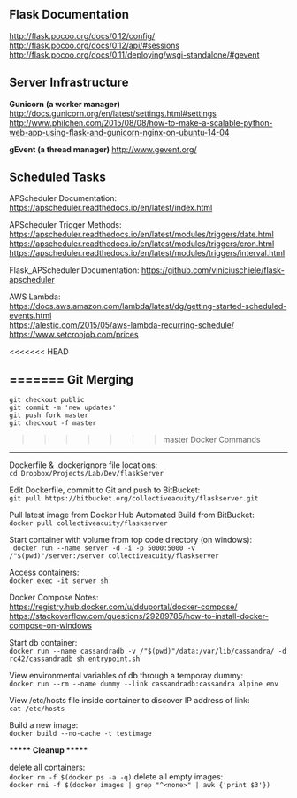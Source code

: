 Flask Documentation
-------------------
http://flask.pocoo.org/docs/0.12/config/  
http://flask.pocoo.org/docs/0.12/api/#sessions  
http://flask.pocoo.org/docs/0.11/deploying/wsgi-standalone/#gevent  

Server Infrastructure
---------------------
__Gunicorn (a worker manager)__
http://docs.gunicorn.org/en/latest/settings.html#settings
http://www.philchen.com/2015/08/08/how-to-make-a-scalable-python-web-app-using-flask-and-gunicorn-nginx-on-ubuntu-14-04

__gEvent (a thread manager)__
http://www.gevent.org/

Scheduled Tasks
---------------
APScheduler Documentation:  
https://apscheduler.readthedocs.io/en/latest/index.html

APScheduler Trigger Methods:  
https://apscheduler.readthedocs.io/en/latest/modules/triggers/date.html  
https://apscheduler.readthedocs.io/en/latest/modules/triggers/cron.html  
https://apscheduler.readthedocs.io/en/latest/modules/triggers/interval.html  

Flask_APScheduler Documentation:
https://github.com/viniciuschiele/flask-apscheduler  

AWS Lambda:    
https://docs.aws.amazon.com/lambda/latest/dg/getting-started-scheduled-events.html  
https://alestic.com/2015/05/aws-lambda-recurring-schedule/  
https://www.setcronjob.com/prices  

<<<<<<< HEAD

=======
Git Merging
-----------
```
git checkout public
git commit -m 'new updates'
git push fork master
git checkout -f master
```
>>>>>>> master
Docker Commands
---------------
Dockerfile & .dockerignore file locations:  
```cd Dropbox/Projects/Lab/Dev/flaskServer```

Edit Dockerfile, commit to Git and push to BitBucket:  
```git pull https://bitbucket.org/collectiveacuity/flaskserver.git```

Pull latest image from Docker Hub Automated Build from BitBucket:  
```docker pull collectiveacuity/flaskserver```

Start container with volume from top code directory (on windows):  
``` docker run --name server -d -i -p 5000:5000 -v /"$(pwd)"/server:/server collectiveacuity/flaskserver```

Access containers:  
```docker exec -it server sh```

Docker Compose Notes:  
https://registry.hub.docker.com/u/dduportal/docker-compose/  
https://stackoverflow.com/questions/29289785/how-to-install-docker-compose-on-windows

Start db container:  
```docker run --name cassandradb -v /"$(pwd)"/data:/var/lib/cassandra/ -d rc42/cassandradb sh entrypoint.sh```

View environmental variables of db through a temporay dummy:  
```docker run --rm --name dummy --link cassandradb:cassandra alpine env```

View /etc/hosts file inside container to discover IP address of link:  
```cat /etc/hosts```

Build a new image:  
```docker build --no-cache -t testimage```

__***** Cleanup *****__  

delete all containers:  
```docker rm -f $(docker ps -a -q)```
delete all empty images:  
```docker rmi -f $(docker images | grep "^<none>" | awk {'print $3'})```

